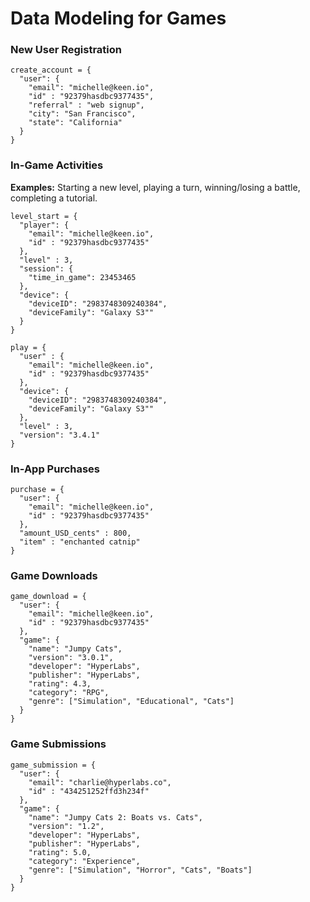 Data Modeling for Games
=======================

### New User Registration

```
create_account = {
  "user": {
    "email": "michelle@keen.io",
    "id" : "92379hasdbc9377435",
    "referral" : "web signup",
    "city": "San Francisco",
    "state": "California"
  }
}
```


### In-Game Activities

**Examples:** Starting a new level, playing a turn, winning/losing a battle, completing a tutorial.

```
level_start = {
  "player": {
    "email": "michelle@keen.io",
    "id" : "92379hasdbc9377435"
  },
  "level" : 3,
  "session": {
    "time_in_game": 23453465
  },
  "device": {
    "deviceID": "2983748309240384",
    "deviceFamily": "Galaxy S3""
  }
}
```

```
play = {
  "user" : {
    "email": "michelle@keen.io",
    "id" : "92379hasdbc9377435"
  },
  "device": {
	"deviceID": "2983748309240384",
    "deviceFamily": "Galaxy S3""
  },
  "level" : 3,
  "version": "3.4.1"
}
```


### In-App Purchases

```
purchase = {
  "user": {
    "email": "michelle@keen.io",
    "id" : "92379hasdbc9377435"
  },
  "amount_USD_cents" : 800,
  "item" : "enchanted catnip"
}
```


### Game Downloads

```
game_download = {
  "user": {
    "email": "michelle@keen.io",
    "id" : "92379hasdbc9377435"
  },
  "game": {
    "name": "Jumpy Cats",
    "version": "3.0.1",
    "developer": "HyperLabs",
    "publisher": "HyperLabs",
    "rating": 4.3,
    "category": "RPG",
    "genre": ["Simulation", "Educational", "Cats"]
  }
}
```


### Game Submissions

```
game_submission = {
  "user": {
    "email": "charlie@hyperlabs.co",
    "id" : "434251252ffd3h234f"
  },
  "game": {
    "name": "Jumpy Cats 2: Boats vs. Cats",
    "version": "1.2",
    "developer": "HyperLabs",
    "publisher": "HyperLabs",
    "rating": 5.0,
    "category": "Experience",
    "genre": ["Simulation", "Horror", "Cats", "Boats"]
  }
}
```
